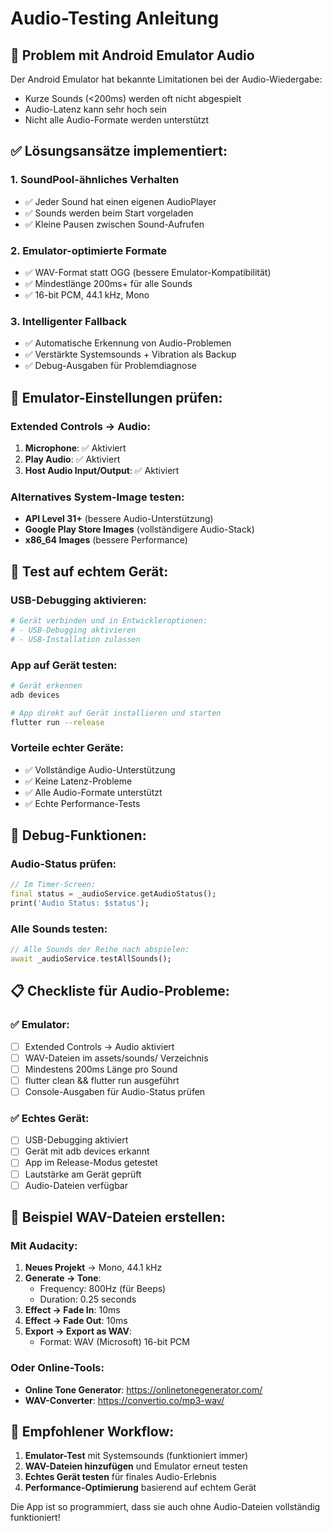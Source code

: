 # Audio-Testing Anleitung

## 🎯 Problem mit Android Emulator Audio

Der Android Emulator hat bekannte Limitationen bei der Audio-Wiedergabe:
- Kurze Sounds (<200ms) werden oft nicht abgespielt
- Audio-Latenz kann sehr hoch sein
- Nicht alle Audio-Formate werden unterstützt

## ✅ Lösungsansätze implementiert:

### 1. **SoundPool-ähnliches Verhalten**
- ✅ Jeder Sound hat einen eigenen AudioPlayer
- ✅ Sounds werden beim Start vorgeladen
- ✅ Kleine Pausen zwischen Sound-Aufrufen

### 2. **Emulator-optimierte Formate**
- ✅ WAV-Format statt OGG (bessere Emulator-Kompatibilität) 
- ✅ Mindestlänge 200ms+ für alle Sounds
- ✅ 16-bit PCM, 44.1 kHz, Mono

### 3. **Intelligenter Fallback**
- ✅ Automatische Erkennung von Audio-Problemen
- ✅ Verstärkte Systemsounds + Vibration als Backup
- ✅ Debug-Ausgaben für Problemdiagnose

## 🔧 Emulator-Einstellungen prüfen:

### Extended Controls → Audio:
1. **Microphone**: ✅ Aktiviert
2. **Play Audio**: ✅ Aktiviert  
3. **Host Audio Input/Output**: ✅ Aktiviert

### Alternatives System-Image testen:
- **API Level 31+** (bessere Audio-Unterstützung)
- **Google Play Store Images** (vollständigere Audio-Stack)
- **x86_64 Images** (bessere Performance)

## 📱 Test auf echtem Gerät:

### USB-Debugging aktivieren:
```bash
# Gerät verbinden und in Entwickleroptionen:
# - USB-Debugging aktivieren
# - USB-Installation zulassen
```

### App auf Gerät testen:
```bash
# Gerät erkennen
adb devices

# App direkt auf Gerät installieren und starten
flutter run --release
```

### Vorteile echter Geräte:
- ✅ Vollständige Audio-Unterstützung
- ✅ Keine Latenz-Probleme  
- ✅ Alle Audio-Formate unterstützt
- ✅ Echte Performance-Tests

## 🧪 Debug-Funktionen:

### Audio-Status prüfen:
```dart
// Im Timer-Screen: 
final status = _audioService.getAudioStatus();
print('Audio Status: $status');
```

### Alle Sounds testen:
```dart
// Alle Sounds der Reihe nach abspielen:
await _audioService.testAllSounds();
```

## 📋 Checkliste für Audio-Probleme:

### ✅ Emulator:
- [ ] Extended Controls → Audio aktiviert
- [ ] WAV-Dateien im assets/sounds/ Verzeichnis
- [ ] Mindestens 200ms Länge pro Sound
- [ ] flutter clean && flutter run ausgeführt
- [ ] Console-Ausgaben für Audio-Status prüfen

### ✅ Echtes Gerät:
- [ ] USB-Debugging aktiviert
- [ ] Gerät mit adb devices erkannt
- [ ] App im Release-Modus getestet
- [ ] Lautstärke am Gerät geprüft
- [ ] Audio-Dateien verfügbar

## 🎵 Beispiel WAV-Dateien erstellen:

### Mit Audacity:
1. **Neues Projekt** → Mono, 44.1 kHz
2. **Generate → Tone**: 
   - Frequency: 800Hz (für Beeps)
   - Duration: 0.25 seconds
3. **Effect → Fade In**: 10ms
4. **Effect → Fade Out**: 10ms  
5. **Export → Export as WAV**:
   - Format: WAV (Microsoft) 16-bit PCM

### Oder Online-Tools:
- **Online Tone Generator**: https://onlinetonegenerator.com/
- **WAV-Converter**: https://convertio.co/mp3-wav/

## 🚀 Empfohlener Workflow:

1. **Emulator-Test** mit Systemsounds (funktioniert immer)
2. **WAV-Dateien hinzufügen** und Emulator erneut testen
3. **Echtes Gerät testen** für finales Audio-Erlebnis
4. **Performance-Optimierung** basierend auf echtem Gerät

Die App ist so programmiert, dass sie auch ohne Audio-Dateien vollständig funktioniert!
